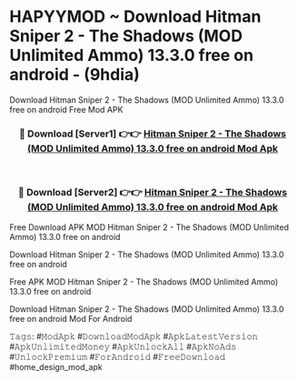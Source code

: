 # HAPYYMOD ~ Download Hitman Sniper 2 - The Shadows (MOD Unlimited Ammo) 13.3.0 free on android - (9hdia)
Download Hitman Sniper 2 - The Shadows (MOD Unlimited Ammo) 13.3.0 free on android Free Mod APK

<div align="center">
<h3>🔴 Download [Server1] 👉👉 <a href="https://apk-comot.site?title=Hitman_Sniper_2_-_The_Shadows_(MOD_Unlimited_Ammo)_13.3.0_free_on_android">Hitman Sniper 2 - The Shadows (MOD Unlimited Ammo) 13.3.0 free on android Mod Apk</a></h3><br>

<h3>🔴 Download [Server2] 👉👉 <a href="https://apk-comot.site?title=Hitman_Sniper_2_-_The_Shadows_(MOD_Unlimited_Ammo)_13.3.0_free_on_android">Hitman Sniper 2 - The Shadows (MOD Unlimited Ammo) 13.3.0 free on android Mod Apk</a></h3>
</div>


Free Download APK MOD Hitman Sniper 2 - The Shadows (MOD Unlimited Ammo) 13.3.0 free on android

Download Hitman Sniper 2 - The Shadows (MOD Unlimited Ammo) 13.3.0 free on android 

Free APK MOD Hitman Sniper 2 - The Shadows (MOD Unlimited Ammo) 13.3.0 free on android 

Download Hitman Sniper 2 - The Shadows (MOD Unlimited Ammo) 13.3.0 free on android Mod For Android

𝚃𝚊𝚐𝚜: #𝙼𝚘𝚍𝙰𝚙𝚔 #𝙳𝚘𝚠𝚗𝚕𝚘𝚊𝚍𝙼𝚘𝚍𝙰𝚙𝚔 #𝙰𝚙𝚔𝙻𝚊𝚝𝚎𝚜𝚝𝚅𝚎𝚛𝚜𝚒𝚘𝚗 #𝙰𝚙𝚔𝚄𝚗𝚕𝚒𝚖𝚒𝚝𝚎𝚍𝙼𝚘𝚗𝚎𝚢 #𝙰𝚙𝚔𝚄𝚗𝚕𝚘𝚌𝚔𝙰𝚕𝚕 #𝙰𝚙𝚔𝙽𝚘𝙰𝚍𝚜 #𝚄𝚗𝚕𝚘𝚌𝚔𝙿𝚛𝚎𝚖𝚒𝚞𝚖 #𝙵𝚘𝚛𝙰𝚗𝚍𝚛𝚘𝚒𝚍 #𝙵𝚛𝚎𝚎𝙳𝚘𝚠𝚗𝚕𝚘𝚊𝚍 #home_design_mod_apk
